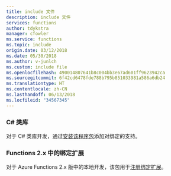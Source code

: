 ```yaml
---
title: include 文件
description: include 文件
services: functions
author: tdykstra
manager: cfowler
ms.service: functions
ms.topic: include
origin.date: 03/12/2018
ms.date: 05/30/2018
ms.author: v-junlch
ms.custom: include file
ms.openlocfilehash: 490014807641b8c004bb3e67ad601ff9623942ca
ms.sourcegitcommit: 6f42cd6478fde788b795b851033981a586a6db24
ms.translationtype: HT
ms.contentlocale: zh-CN
ms.lasthandoff: 06/13/2018
ms.locfileid: "34567345"
---
```

### <a name="c-class-library"></a>C# 类库

对于 C# 类库开发，通过[安装该程序包](../articles/azure-functions/functions-triggers-bindings.md#local-c-development-using-visual-studio-or-vs-code)添加对绑定的支持。

### <a name="binding-extensions-in-functions-2x"></a>Functions 2.x 中的绑定扩展

对于 Azure Functions 2.x 版中的本地开发，该包用于[注册绑定扩展](../articles/azure-functions/functions-triggers-bindings.md#local-development-azure-functions-core-tools)。

<!-- ms.date: 05/30/2018 -->

